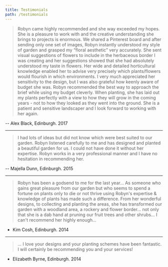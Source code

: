 ```yaml
---
title: Testimonials
path: /testimonials
---
```


> Robyn came highly recommended and she way exceeded my hopes.  She is a pleasure to work with and the creative understanding she brings to projects is enormous.  We shared a Pinterest board and after sending only one set of images, Robyn instantly understood my style of garden and grasped my “floral aesthetic” very accurately.   She sent visual suggestions of flowers to include in the herbaceous border I was creating and her suggestions showed that she had absolutely understood my taste in flowers.   Her wide and detailed horticultural knowledge enabled her to advise very precisely which plants/flowers would flourish in which environments.    I very much appreciated her sensitivity to the design, but I was also grateful how keenly aware of budget she was. Robyn recommended the best way to approach the brief while using my budget cleverly.    When planting, she has laid out my plants perfectly with a view to how they will grow in the coming years - not to how they looked as they went into the ground.  She is a patient and sensitive landscaper and I look forward to working with her again.

-- Alex Black, Edinburgh. 2017

---

> I had lots of ideas but did not know which were best suited to our garden. Robyn listened carefully to me and has designed and planted a beautiful garden for us. I could not have done it without her expertise. Robyn works in a very professional manner and I have no hesitation  in recommending her.

-- ​Majella Dunn, Edinburgh. 2015

---

> Robyn has been a godsend to me for the last year... As someone who gains great pleasure from our garden but who seems to spend a fortune on plants only to die or not thrive using Robyn's expertise & knowledge of plants has made such a difference. From her wonderful designs, to collecting and planting the areas, she has transformed our garden with a woodland area, a rockery and flower border... not only that she is a dab hand at pruning our fruit trees and other shrubs... I can't recommend her highly enough...

- Kim Cosh, Edinburgh. 2014

---

> ... I love your designs and your planting schemes have been fantastic. I will certainly be recommending you and your services!

- Elizabeth Byrne, Edinburgh. 2014
